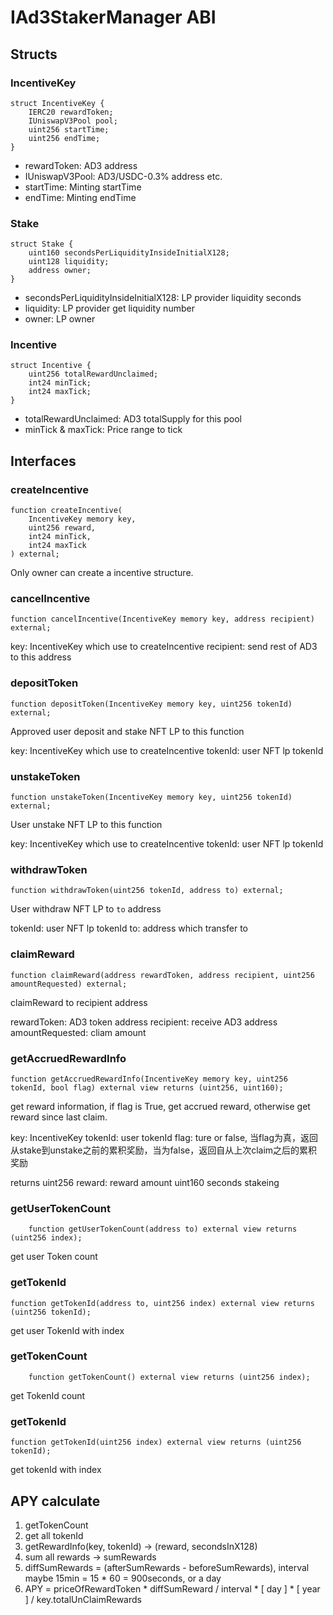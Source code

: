 # IAd3StakerManager ABI

## Structs

### IncentiveKey

```
struct IncentiveKey {
    IERC20 rewardToken;
    IUniswapV3Pool pool;
    uint256 startTime;
    uint256 endTime;
}
```

* rewardToken: AD3 address
* IUniswapV3Pool: AD3/USDC-0.3% address etc.
* startTime: Minting startTime
* endTime: Minting endTime

### Stake

```
struct Stake {
    uint160 secondsPerLiquidityInsideInitialX128;
    uint128 liquidity;
    address owner;
}
```

* secondsPerLiquidityInsideInitialX128: LP provider liquidity seconds
* liquidity: LP provider get liquidity number
* owner: LP owner


### Incentive

```
struct Incentive {
    uint256 totalRewardUnclaimed;
    int24 minTick;
    int24 maxTick;
}
```

* totalRewardUnclaimed: AD3 totalSupply for this pool
* minTick & maxTick: Price range to tick

## Interfaces

### createIncentive

```
function createIncentive(
    IncentiveKey memory key,
    uint256 reward,
    int24 minTick,
    int24 maxTick
) external;
```

Only owner can create a incentive structure.

### cancelIncentive

```
function cancelIncentive(IncentiveKey memory key, address recipient) external;
```

key: IncentiveKey which use to createIncentive
recipient: send rest of AD3 to this address

### depositToken

```
function depositToken(IncentiveKey memory key, uint256 tokenId) external;
```

Approved user deposit and stake NFT LP to this function

key: IncentiveKey which use to createIncentive
tokenId: user NFT lp tokenId

### unstakeToken

```
function unstakeToken(IncentiveKey memory key, uint256 tokenId) external;
```

User unstake NFT LP to this function

key: IncentiveKey which use to createIncentive
tokenId: user NFT lp tokenId

### withdrawToken

```
function withdrawToken(uint256 tokenId, address to) external;
```

User withdraw NFT LP to `to` address

tokenId: user NFT lp tokenId
to: address which transfer to

### claimReward

```
function claimReward(address rewardToken, address recipient, uint256 amountRequested) external;
```

claimReward to recipient address

rewardToken: AD3 token address
recipient: receive AD3 address
amountRequested: cliam amount


### getAccruedRewardInfo

```
function getAccruedRewardInfo(IncentiveKey memory key, uint256 tokenId, bool flag) external view returns (uint256, uint160);
```

get reward information, if flag is True, get accrued reward, otherwise get reward since last claim.

key: IncentiveKey
tokenId: user tokenId
flag: ture or false, 当flag为真，返回从stake到unstake之前的累积奖励，当为false，返回自从上次claim之后的累积奖励

returns
uint256 reward: reward amount
uint160 seconds stakeing


### getUserTokenCount

```
    function getUserTokenCount(address to) external view returns (uint256 index);
```

get user Token count


### getTokenId

```
function getTokenId(address to, uint256 index) external view returns (uint256 tokenId);
```

get user TokenId with index

### getTokenCount

```
    function getTokenCount() external view returns (uint256 index);
```

get TokenId count


### getTokenId

```
function getTokenId(uint256 index) external view returns (uint256 tokenId);
```

get tokenId with index


## APY calculate

1. getTokenCount
2. get all tokenId
3. getRewardInfo(key, tokenId) -> (reward, secondsInX128)
4. sum all rewards -> sumRewards
5. diffSumRewards = (afterSumRewards - beforeSumRewards), interval maybe 15min = 15 * 60 = 900seconds, or a day
4. APY = priceOfRewardToken * diffSumReward / interval * [ day ] * [ year ] / key.totalUnClaimRewards
